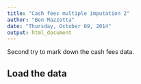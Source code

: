 ```yaml
---
title: "Cash fees multiple imputation 2"
author: "Ben Mazzotta"
date: "Thursday, October 09, 2014"
output: html_document
---
```


Second try to mark down the cash fees data.

## Load the data







